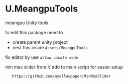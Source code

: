 # U.MeangpuTools

meangpu Unity tools

to edit this package need to

- create parent unity project
- nest this inside `Assets/MeangpuTools`

fix editor by use `allow unsafe code`

min max slider from // add to main script for easier setup

```text
   https://github.com/ayellowpaper/MinMaxSlider
```
